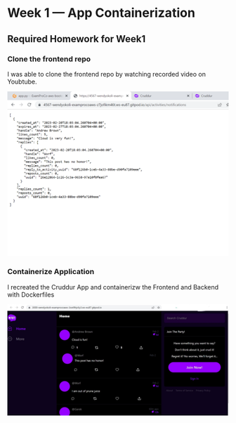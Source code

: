 # Week 1 — App Containerization

## Required Homework for Week1

### Clone the frontend repo

I was able to clone the frontend repo by watching recorded video on Youbtube.

![Proof of Frontend repo](assets/Clone%20Frontend%20(2).png)

### Containerize Application

I recreated the Cruddur App and containerizw the Frontend and Backend with Dockerfiles

![Proof of Cruddur App](assets/Cruddur%20App%20(2).jpg)

